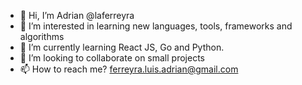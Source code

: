 - 👋 Hi, I’m Adrian @laferreyra
- 👀 I’m interested in learning new languages, tools, frameworks and algorithms
- 🌱 I’m currently learning React JS, Go and Python.
- 💞️ I’m looking to collaborate on small projects
- 📫 How to reach me? ferreyra.luis.adrian@gmail.com

<!---
laferreyra/laferreyra is a ✨ special ✨ repository because its `README.md` (this file) appears on your GitHub profile.
You can click the Preview link to take a look at your changes.
--->
